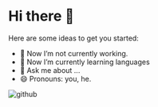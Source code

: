 # Hi there 👋

Here are some ideas to get you started:

- 🔭 Now I’m not currently working.
- 🌱 Now I’m currently learning languages
- 💬 Ask me about ...
- 😄 Pronouns: you, he.

![github](https://img.shields.io/badge/GitHub-000000?style=for-the-badge&logo=GitHub&logoColor=white)
